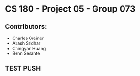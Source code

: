 # CS 180 - Project 05 - Group 073

## Contributors:
* Charles Greiner
* Akash Sridhar
* Chingyan Huang
* Benn Sesante

## TEST PUSH